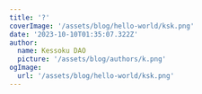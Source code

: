 ```yaml
---
title: '?'
coverImage: '/assets/blog/hello-world/ksk.png'
date: '2023-10-10T01:35:07.322Z'
author:
  name: Kessoku DAO
  picture: '/assets/blog/authors/k.png'
ogImage:
  url: '/assets/blog/hello-world/ksk.png'
---
```


